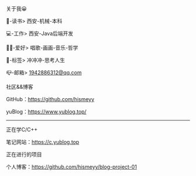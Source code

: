 关于我😀

🏫-读书> 西安-机械-本科

💻-工作> 西安-Java后端开发

🤟🏻-爱好> 唱歌-画画-音乐-哲学

🎈-标签> 冲冲冲-思考人生

📪-邮箱> 1942886312@qq.com

社区&&博客

GitHub：https://github.com/hismeyy

yuBlog：https://www.yublog.top/

----------------------------------------

正在学C/C++

笔记网站：https://c.yublog.top

正在进行的项目

个人博客：https://github.com/hismeyy/blog-project-01
